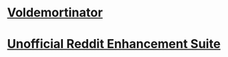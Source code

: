 
[Voldemortinator](/chrom2firefox/addons/voldemortinator-1.14-an+fx.xpi)
=======================================================================

[Unofficial Reddit Enhancement Suite](/chrom2firefox/addons/unofficial_reddit_enhancement_suite-5.4.3-an+fx.xpi)
=======================================================================

